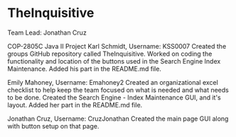 # TheInquisitive

Team Lead:  Jonathan Cruz


COP-2805C Java II Project
Karl Schmidt, Username: KSS0007
  Created the groups GitHub repository called TheInquisitive.
  Worked on coding the functionality and location of the buttons used in the Search Engine Index Maintenance.
  Added his part in the README.md file.
  
Emily Mahoney, Username: Emahoney2
  Created an organizational excel checklist to help keep the team focused on what is needed and what needs to be done.
  Created the Search Engine - Index Maintenance GUI, and it's layout.
  Added her part in the README.md file.
  
  Jonathan Cruz, Username:  CruzJonathan
  Created the main page GUI along with button setup on that page.  
